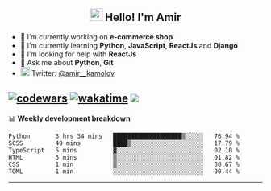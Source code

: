 <h2 align="center"><img src="https://media.giphy.com/media/hvRJCLFzcasrR4ia7z/giphy.gif" width="25px"> Hello! I'm Amir</h2>

- 🔭 I’m currently working on **e-commerce shop**
- 🌱 I’m currently learning **Python**, **JavaScript**, **ReactJs** and **Django**
- 🤔 I’m looking for help with **ReactJs**
- 💬 Ask me about **Python**, **Git**
- <img alt="Amir Kamolov | Twitter" width="18px" src="https://raw.githubusercontent.com/peterthehan/peterthehan/master/assets/twitter.svg" /> Twitter: [@amir__kamolov ](https://twitter.com/amir__kamolov)

[![codewars](https://www.codewars.com/users/Kamolov%20Amir/badges/micro)](https://www.codewars.com/users/Kamolov%20Amir)
[![wakatime](https://wakatime.com/badge/user/12da36de-2fca-4ef2-bb44-ec10c4750b61.svg)](https://wakatime.com/@12da36de-2fca-4ef2-bb44-ec10c4750b61)
![](https://komarev.com/ghpvc/?username=Amir0715&style=flat-square)
---

📊 **Weekly development breakdown**
<!--START_SECTION:waka-->

```text
Python       3 hrs 34 mins   ███████████████████▒░░░░░   76.94 %
SCSS         49 mins         ████▒░░░░░░░░░░░░░░░░░░░░   17.79 %
TypeScript   5 mins          ▓░░░░░░░░░░░░░░░░░░░░░░░░   02.10 %
HTML         5 mins          ▒░░░░░░░░░░░░░░░░░░░░░░░░   01.82 %
CSS          1 min           ▒░░░░░░░░░░░░░░░░░░░░░░░░   00.67 %
TOML         1 min           ░░░░░░░░░░░░░░░░░░░░░░░░░   00.44 %
```

<!--END_SECTION:waka-->

---

